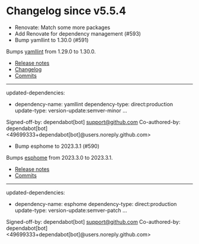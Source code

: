 # Changelog since v5.5.4
- Renovate: Match some more packages 
- Add Renovate for dependency management (#593) 
- Bump yamllint to 1.30.0 (#591)

Bumps [yamllint](https://github.com/adrienverge/yamllint) from 1.29.0 to 1.30.0.
- [Release notes](https://github.com/adrienverge/yamllint/releases)
- [Changelog](https://github.com/adrienverge/yamllint/blob/master/CHANGELOG.rst)
- [Commits](https://github.com/adrienverge/yamllint/compare/v1.29.0...v1.30.0)

---
updated-dependencies:
- dependency-name: yamllint
  dependency-type: direct:production
  update-type: version-update:semver-minor
...

Signed-off-by: dependabot[bot] <support@github.com>
Co-authored-by: dependabot[bot] <49699333+dependabot[bot]@users.noreply.github.com> 
- Bump esphome to 2023.3.1 (#590)

Bumps [esphome](https://github.com/esphome/esphome) from 2023.3.0 to 2023.3.1.
- [Release notes](https://github.com/esphome/esphome/releases)
- [Commits](https://github.com/esphome/esphome/compare/2023.3.0...2023.3.1)

---
updated-dependencies:
- dependency-name: esphome
  dependency-type: direct:production
  update-type: version-update:semver-patch
...

Signed-off-by: dependabot[bot] <support@github.com>
Co-authored-by: dependabot[bot] <49699333+dependabot[bot]@users.noreply.github.com> 

